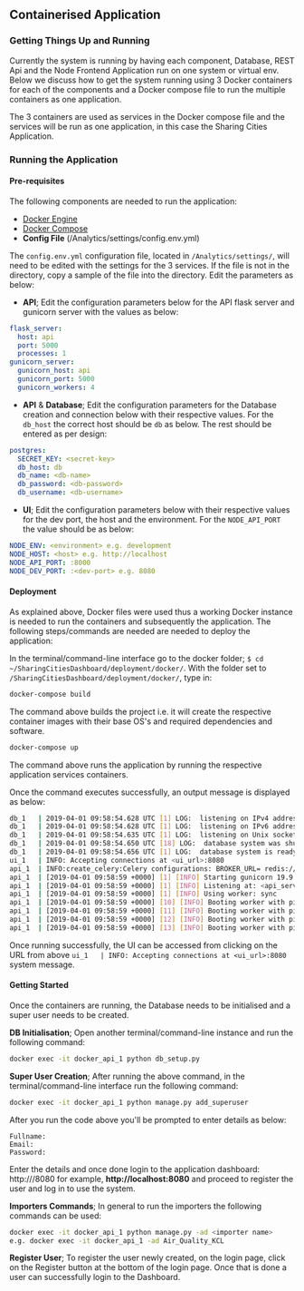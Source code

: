 ## Containerised Application
### Getting Things Up and Running

Currently the system is running by having each component, Database, REST Api and the Node Frontend Application run on one system or virtual env. Below we discuss how to get the system running using 3 Docker containers for each of the components and a Docker compose file to run the multiple containers as one application.

The 3 containers are used as services in the Docker compose file and the services will be run as one application, in this case the Sharing Cities Application.

### Running the Application
#### Pre-requisites

The following components are needed to run the application:

- [Docker Engine](https://docs.docker.com/install/) 
- [Docker Compose](https://docs.docker.com/compose/install/)
- **Config File** (/Analytics/settings/config.env.yml)

The ```config.env.yml``` configuration file, located in ```/Analytics/settings/```, will need to be edited with the settings for the 3 services. If the file is not in the directory, copy a sample of the file into the directory. Edit the parameters as below:

- **API**; Edit the configuration parameters below for the API flask server and gunicorn server with the values as below:
```yaml
flask_server:
  host: api
  port: 5000
  processes: 1
gunicorn_server:
  gunicorn_host: api
  gunicorn_port: 5000
  gunicorn_workers: 4
```
- **API** & **Database**; Edit the configuration parameters for the Database creation and connection below with their respective values. For the ```db_host``` the correct host should be ```db``` as below. The rest should be entered as per design:
```yaml
postgres:
  SECRET_KEY: <secret-key>
  db_host: db
  db_name: <db-name>
  db_password: <db-password>
  db_username: <db-username>
```
- **UI**; Edit the configuration parameters below with their respective values for the dev port, the host and the environment. For the ```NODE_API_PORT``` the value should be as below:
```yaml
NODE_ENV: <environment> e.g. development
NODE_HOST: <host> e.g. http://localhost
NODE_API_PORT: :8000
NODE_DEV_PORT: :<dev-port> e.g. 8080
```
#### Deployment

As explained above, Docker files were used thus a working Docker instance is needed to run the containers and subsequently the application. The following steps/commands are needed are needed to deploy the application:

In the terminal/command-line interface go to the docker folder; ```$ cd ~/SharingCitiesDashboard/deployment/docker/```. With the folder set to ```/SharingCitiesDashboard/deployment/docker/```, type in:

```bash
docker-compose build
```

The command above builds the project i.e. it will create the respective container images with their base OS's and required dependencies and software.

```bash
docker-compose up
```

The command above runs the application by running the respective application services containers. 

Once the command executes successfully, an output message is displayed as below:

```bash
db_1   | 2019-04-01 09:58:54.628 UTC [1] LOG:  listening on IPv4 address "some_IP", port 5432
db_1   | 2019-04-01 09:58:54.628 UTC [1] LOG:  listening on IPv6 address "::", port 5432
db_1   | 2019-04-01 09:58:54.635 UTC [1] LOG:  listening on Unix socket "/var/run/postgresql/.s.PGSQL.5432"
db_1   | 2019-04-01 09:58:54.650 UTC [18] LOG:  database system was shut down at 2019-04-01 08:48:14 UTC
db_1   | 2019-04-01 09:58:54.656 UTC [1] LOG:  database system is ready to accept connections
ui_1   | INFO: Accepting connections at <ui_url>:8080
api_1  | INFO:create_celery:Celery configurations: BROKER_URL= redis://localhost:6379/0 RESULT_BANKEND = redis://localhost:6379/0 
api_1  | [2019-04-01 09:58:59 +0000] [1] [INFO] Starting gunicorn 19.9.0
api_1  | [2019-04-01 09:58:59 +0000] [1] [INFO] Listening at: <api_server_url>
api_1  | [2019-04-01 09:58:59 +0000] [1] [INFO] Using worker: sync
api_1  | [2019-04-01 09:58:59 +0000] [10] [INFO] Booting worker with pid: 1
api_1  | [2019-04-01 09:58:59 +0000] [11] [INFO] Booting worker with pid: 2
api_1  | [2019-04-01 09:58:59 +0000] [12] [INFO] Booting worker with pid: 3
api_1  | [2019-04-01 09:58:59 +0000] [13] [INFO] Booting worker with pid: 4
```

Once running successfully, the UI can be accessed from clicking on the URL from above ```ui_1   | INFO: Accepting connections at <ui_url>:8080``` system message.

#### Getting Started
Once the containers are running, the Database needs to be initialised and a super user needs to be created.

**DB Initialisation**; Open another terminal/command-line instance and run the following command:
```bash
docker exec -it docker_api_1 python db_setup.py
```
**Super User Creation**; After running the above command, in the terminal/command-line interface run the following command:
```bash
docker exec -it docker_api_1 python manage.py add_superuser
```
After you run the code above you'll be prompted to enter details as below:
```
Fullname:
Email:
Password:
```
Enter the details and once done login to the application dashboard: http://<api-url>/8080 for example, **http://localhost:8080** and proceed to register the user and log in to use the system.

**Importers Commands**; In general to run the importers the following commands can be used:
```bash
docker exec -it docker_api_1 python manage.py -ad <importer name> 
e.g. docker exec -it docker_api_1 -ad Air_Quality_KCL
```

**Register User**; To register the user newly created, on the login page, click on the Register button at the bottom of the login page. Once that is done a user can successfully login to the Dashboard.


